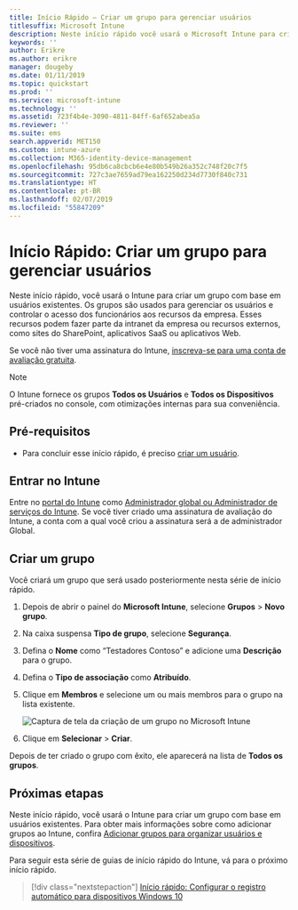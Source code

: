 ```yaml
---
title: Início Rápido – Criar um grupo para gerenciar usuários
titlesuffix: Microsoft Intune
description: Neste início rápido você usará o Microsoft Intune para criar um grupo com base em usuários existentes.
keywords: ''
author: Erikre
ms.author: erikre
manager: dougeby
ms.date: 01/11/2019
ms.topic: quickstart
ms.prod: ''
ms.service: microsoft-intune
ms.technology: ''
ms.assetid: 723f4b4e-3090-4811-84ff-6af652abea5a
ms.reviewer: ''
ms.suite: ems
search.appverid: MET150
ms.custom: intune-azure
ms.collection: M365-identity-device-management
ms.openlocfilehash: 95db6ca8cbcb6e4e80b549b26a352c748f20c7f5
ms.sourcegitcommit: 727c3ae7659ad79ea162250d234d7730f840c731
ms.translationtype: HT
ms.contentlocale: pt-BR
ms.lasthandoff: 02/07/2019
ms.locfileid: "55847209"
---
```

# <a name="quickstart-create-a-group-to-manage-users"></a>Início Rápido: Criar um grupo para gerenciar usuários

Neste início rápido, você usará o Intune para criar um grupo com base em usuários existentes. Os grupos são usados para gerenciar os usuários e controlar o acesso dos funcionários aos recursos da empresa. Esses recursos podem fazer parte da intranet da empresa ou recursos externos, como sites do SharePoint, aplicativos SaaS ou aplicativos Web.

Se você não tiver uma assinatura do Intune, [inscreva-se para uma conta de avaliação gratuita](free-trial-sign-up.md).

>[!NOTE]
>O Intune fornece os grupos **Todos os Usuários** e **Todos os Dispositivos** pré-criados no console, com otimizações internas para sua conveniência.

## <a name="prerequisites"></a>Pré-requisitos

- Para concluir esse início rápido, é preciso [criar um usuário](quickstart-create-user.md).

## <a name="sign-in-to-intune"></a>Entrar no Intune

Entre no [portal do Intune](https://aka.ms/intuneportal) como [Administrador global ou Administrador de serviços do Intune](users-add.md#types-of-administrators). Se você tiver criado uma assinatura de avaliação do Intune, a conta com a qual você criou a assinatura será a de administrador Global.

## <a name="create-a-group"></a>Criar um grupo

Você criará um grupo que será usado posteriormente nesta série de início rápido.

1. Depois de abrir o painel do **Microsoft Intune**, selecione **Grupos** > **Novo grupo**.
2. Na caixa suspensa **Tipo de grupo**, selecione **Segurança**.
3. Defina o **Nome** como “Testadores Contoso” e adicione uma **Descrição** para o grupo.
4. Defina o **Tipo de associação** como **Atribuído**. 
5. Clique em **Membros** e selecione um ou mais membros para o grupo na lista existente.

    ![Captura de tela da criação de um grupo no Microsoft Intune](./media/quickstart-use-groups-01.png)

6. Clique em **Selecionar** > **Criar**.

Depois de ter criado o grupo com êxito, ele aparecerá na lista de **Todos os grupos**. 

## <a name="next-steps"></a>Próximas etapas

Neste início rápido, você usará o Intune para criar um grupo com base em usuários existentes. Para obter mais informações sobre como adicionar grupos ao Intune, confira [Adicionar grupos para organizar usuários e dispositivos](groups-add.md).

Para seguir esta série de guias de início rápido do Intune, vá para o próximo início rápido.

> [!div class="nextstepaction"]
> [Início rápido: Configurar o registro automático para dispositivos Windows 10](quickstart-setup-auto-enrollment.md)
